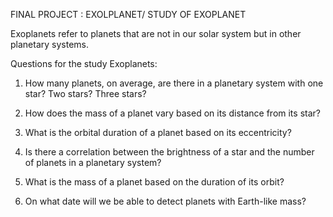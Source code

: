 FINAL PROJECT : EXOLPLANET/ STUDY OF EXOPLANET

Exoplanets refer to planets that are not in our solar system but in other planetary systems.


Questions for the study Exoplanets:

1. How many planets, on average, are there in a planetary system with one star? Two stars? Three stars?

2. How does the mass of a planet vary based on its distance from its star?

3. What is the orbital duration of a planet based on its eccentricity?

4. Is there a correlation between the brightness of a star and the number of planets in a planetary system? 

5. What is the mass of a planet based on the duration of its orbit?

6. On what date will we be able to detect planets with Earth-like mass? 

